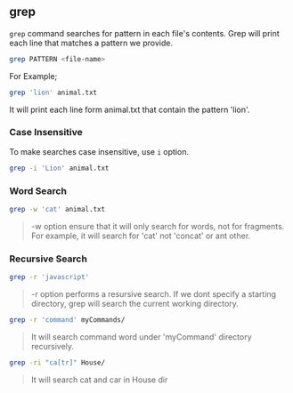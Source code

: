 ## grep

`grep` command searches for pattern in each file's contents.
Grep will print each line that matches a pattern we provide.

```bash
grep PATTERN <file-name>
```

For Example;

```bash
grep 'lion' animal.txt
```
It will print each line form animal.txt that contain the pattern 'lion'.


### Case Insensitive

To make searches case insensitive, use `i` option.

```bash
grep -i 'Lion' animal.txt
```

### Word Search

```bash
grep -w 'cat' animal.txt
```

> -w option ensure that it will only search for words, not for fragments.
> For example, it will search for 'cat' not 'concat' or ant other.


### Recursive Search

```bash
grep -r 'javascript'
```

> -r option performs a resursive search.
> If we dont specify a starting directory, grep will search the current working directory.

```bash
grep -r 'command' myCommands/
```
> It will search command word under 'myCommand' directory recursively.

```bash
grep -ri "ca[tr]" House/
```

> It will search cat and car in House dir

